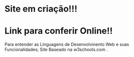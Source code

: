 # Site em criação!!!

# 
# Link para conferir Online!!

Para entender as Linguagens de Desenvolvinento Web e suas Funcionalidades;
Site Baseado na w3schools.com .
